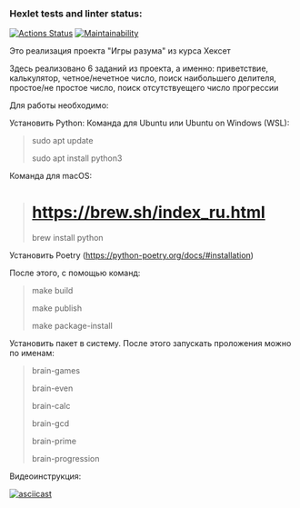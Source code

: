 ### Hexlet tests and linter status:
[![Actions Status](https://github.com/deniskerov/python-project-49/workflows/hexlet-check/badge.svg)](https://github.com/deniskerov/python-project-49/actions)
[![Maintainability](https://api.codeclimate.com/v1/badges/ceaa39c15eb9515255b1/maintainability)](https://codeclimate.com/github/deniskerov/python-project-49/maintainability)


Это реализация проекта "Игры разума" из курса Хексет

Здесь реализовано 6 заданий из проекта, а именно:
	приветствие, калькулятор, четное/нечетное число, 
	поиск наибольшего делителя, простое/не простое число,
	поиск отсутствуещего число прогрессии

Для работы необходимо:

Установить Python:
  Команда для Ubuntu или Ubuntu on Windows (WSL):
   >sudo apt update
   >
   >sudo apt install python3

  Команда для macOS:
   ># https://brew.sh/index_ru.html
   >brew install python

Установить Poetry (https://python-poetry.org/docs/#installation)

После этого, с помощью команд:
>	make build
>	
>	make publish
>	
>	make package-install

Установить пакет в систему.
После этого запускать проложения можно по именам:
>	brain-games
>	
>brain-even
>	
>	brain-calc
>	
>	brain-gcd
>	
>	brain-prime
>	
>	brain-progression

Видеоинструкция:

[![asciicast](https://asciinema.org/a/gFQomhe0rPEJ4nR3eunGsFcsV.svg)](https://asciinema.org/a/gFQomhe0rPEJ4nR3eunGsFcsV)
